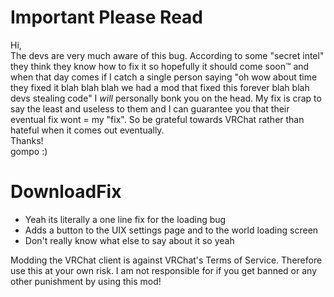 # Important Please Read 
Hi, <br>
The devs are very much aware of this bug. According to some "secret intel" they think they know how to fix it so hopefully it should come soon™ and when that day comes if I catch a single person saying "oh wow about time they fixed it blah blah blah we had a mod that fixed this forever blah blah devs stealing code" I _will_ personally bonk you on the head. My fix is crap to say the least and useless to them and I can guarantee you that their eventual fix wont = my "fix". So be grateful towards VRChat rather than hateful when it comes out eventually. <br> Thanks!  <br> gompo :)
# DownloadFix <br>
- Yeah its literally a one line fix for the loading bug  <br>
- Adds a button to the UIX settings page and to the world loading screen <br>
- Don't really know what else to say about it so yeah <br>


Modding the VRChat client is against VRChat's Terms of Service. Therefore use this at your own risk. I am not responsible for if you get banned or any other punishment by using this mod!
